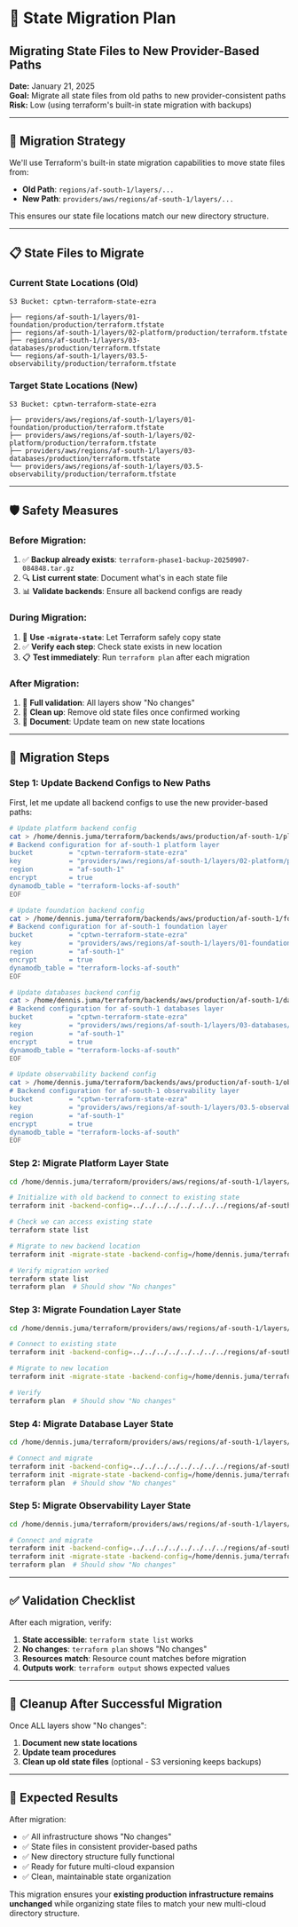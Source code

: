 # 🔄 State Migration Plan
## Migrating State Files to New Provider-Based Paths

**Date:** January 21, 2025  
**Goal:** Migrate all state files from old paths to new provider-consistent paths  
**Risk:** Low (using terraform's built-in state migration with backups)

---

## 🎯 **Migration Strategy**

We'll use Terraform's built-in state migration capabilities to move state files from:
- **Old Path**: `regions/af-south-1/layers/...`
- **New Path**: `providers/aws/regions/af-south-1/layers/...`

This ensures our state file locations match our new directory structure.

---

## 📋 **State Files to Migrate**

### **Current State Locations (Old)**
```
S3 Bucket: cptwn-terraform-state-ezra

├── regions/af-south-1/layers/01-foundation/production/terraform.tfstate
├── regions/af-south-1/layers/02-platform/production/terraform.tfstate  
├── regions/af-south-1/layers/03-databases/production/terraform.tfstate
└── regions/af-south-1/layers/03.5-observability/production/terraform.tfstate
```

### **Target State Locations (New)**
```
S3 Bucket: cptwn-terraform-state-ezra

├── providers/aws/regions/af-south-1/layers/01-foundation/production/terraform.tfstate
├── providers/aws/regions/af-south-1/layers/02-platform/production/terraform.tfstate
├── providers/aws/regions/af-south-1/layers/03-databases/production/terraform.tfstate
└── providers/aws/regions/af-south-1/layers/03.5-observability/production/terraform.tfstate
```

---

## 🛡️ **Safety Measures**

### **Before Migration:**
1. ✅ **Backup already exists**: `terraform-phase1-backup-20250907-084848.tar.gz`
2. 🔍 **List current state**: Document what's in each state file
3. 📊 **Validate backends**: Ensure all backend configs are ready

### **During Migration:**
1. 🔄 **Use `-migrate-state`**: Let Terraform safely copy state
2. ✅ **Verify each step**: Check state exists in new location
3. 📋 **Test immediately**: Run `terraform plan` after each migration

### **After Migration:**
1. 🧪 **Full validation**: All layers show "No changes"
2. 🧹 **Clean up**: Remove old state files once confirmed working
3. 📝 **Document**: Update team on new state locations

---

## 🔄 **Migration Steps**

### **Step 1: Update Backend Configs to New Paths**

First, let me update all backend configs to use the new provider-based paths:

```bash
# Update platform backend config
cat > /home/dennis.juma/terraform/backends/aws/production/af-south-1/platform.hcl << 'EOF'
# Backend configuration for af-south-1 platform layer
bucket         = "cptwn-terraform-state-ezra"
key            = "providers/aws/regions/af-south-1/layers/02-platform/production/terraform.tfstate"
region         = "af-south-1"
encrypt        = true
dynamodb_table = "terraform-locks-af-south"
EOF

# Update foundation backend config  
cat > /home/dennis.juma/terraform/backends/aws/production/af-south-1/foundation.hcl << 'EOF'
# Backend configuration for af-south-1 foundation layer
bucket         = "cptwn-terraform-state-ezra"
key            = "providers/aws/regions/af-south-1/layers/01-foundation/production/terraform.tfstate"
region         = "af-south-1"
encrypt        = true
dynamodb_table = "terraform-locks-af-south"
EOF

# Update databases backend config
cat > /home/dennis.juma/terraform/backends/aws/production/af-south-1/databases.hcl << 'EOF'
# Backend configuration for af-south-1 databases layer
bucket         = "cptwn-terraform-state-ezra"
key            = "providers/aws/regions/af-south-1/layers/03-databases/production/terraform.tfstate"
region         = "af-south-1"
encrypt        = true
dynamodb_table = "terraform-locks-af-south"
EOF

# Update observability backend config
cat > /home/dennis.juma/terraform/backends/aws/production/af-south-1/observability.hcl << 'EOF'
# Backend configuration for af-south-1 observability layer
bucket         = "cptwn-terraform-state-ezra"
key            = "providers/aws/regions/af-south-1/layers/03.5-observability/production/terraform.tfstate"
region         = "af-south-1"
encrypt        = true
dynamodb_table = "terraform-locks-af-south"
EOF
```

### **Step 2: Migrate Platform Layer State**

```bash
cd /home/dennis.juma/terraform/providers/aws/regions/af-south-1/layers/02-platform/production

# Initialize with old backend to connect to existing state
terraform init -backend-config=../../../../../../../../regions/af-south-1/layers/02-platform/production/backend.hcl

# Check we can access existing state
terraform state list

# Migrate to new backend location
terraform init -migrate-state -backend-config=/home/dennis.juma/terraform/backends/aws/production/af-south-1/platform.hcl

# Verify migration worked
terraform state list
terraform plan  # Should show "No changes"
```

### **Step 3: Migrate Foundation Layer State**

```bash
cd /home/dennis.juma/terraform/providers/aws/regions/af-south-1/layers/01-foundation/production

# Connect to existing state
terraform init -backend-config=../../../../../../../../regions/af-south-1/layers/01-foundation/production/backend.hcl

# Migrate to new location
terraform init -migrate-state -backend-config=/home/dennis.juma/terraform/backends/aws/production/af-south-1/foundation.hcl

# Verify
terraform plan  # Should show "No changes"
```

### **Step 4: Migrate Database Layer State**

```bash
cd /home/dennis.juma/terraform/providers/aws/regions/af-south-1/layers/03-databases/production

# Connect and migrate
terraform init -backend-config=../../../../../../../../regions/af-south-1/layers/03-databases/production/backend.hcl
terraform init -migrate-state -backend-config=/home/dennis.juma/terraform/backends/aws/production/af-south-1/databases.hcl
terraform plan  # Should show "No changes"
```

### **Step 5: Migrate Observability Layer State**

```bash
cd /home/dennis.juma/terraform/providers/aws/regions/af-south-1/layers/03.5-observability/production

# Connect and migrate
terraform init -backend-config=../../../../../../../../regions/af-south-1/layers/03.5-observability/production/backend.hcl
terraform init -migrate-state -backend-config=/home/dennis.juma/terraform/backends/aws/production/af-south-1/observability.hcl
terraform plan  # Should show "No changes"
```

---

## ✅ **Validation Checklist**

After each migration, verify:

1. **State accessible**: `terraform state list` works
2. **No changes**: `terraform plan` shows "No changes"
3. **Resources match**: Resource count matches before migration
4. **Outputs work**: `terraform output` shows expected values

---

## 🧹 **Cleanup After Successful Migration**

Once ALL layers show "No changes":

1. **Document new state locations**
2. **Update team procedures**
3. **Clean up old state files** (optional - S3 versioning keeps backups)

---

## 🎯 **Expected Results**

After migration:
- ✅ All infrastructure shows "No changes" 
- ✅ State files in consistent provider-based paths
- ✅ New directory structure fully functional
- ✅ Ready for future multi-cloud expansion
- ✅ Clean, maintainable state organization

This migration ensures your **existing production infrastructure remains unchanged** while organizing state files to match your new multi-cloud directory structure.
